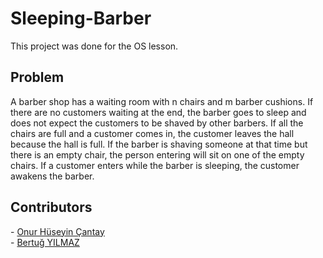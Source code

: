 # Sleeping-Barber

This project was done for the OS lesson.

<h2>Problem</h2>

<p>A barber shop has a waiting room with n chairs and m barber cushions. If there are no customers waiting at the end, the barber goes to sleep and does not expect the customers to be shaved by other barbers. If all the chairs are full and a customer comes in, the customer leaves the hall because the hall is full. If the barber is shaving someone at that time but there is an empty chair, the person entering will sit on one of the empty chairs. If a customer enters while the barber is sleeping, the customer awakens the barber.</p>

<h2>Contributors</h2>
- <a href="https://github.com/onurhuseyincantay">Onur Hüseyin Çantay</a><br>
- <a href="https://github.com/bertugylmaz">Bertuğ YILMAZ</a>
